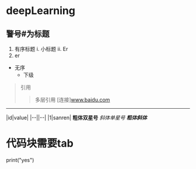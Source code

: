 # deepLearning
## 警号#为标题
1. 有序标题
 i. 小标题
 ii. Er
2. er
- 无序
  - 下级
>引用
>>多层引用
>>[连接]www.baidu.com
_____
|id|value|
|--||--|
|1|sanren|
**粗体双星号**
*斜体单星号*
***粗体斜体***
  <h1>代码块需要tab</h1>
  print("yes")
